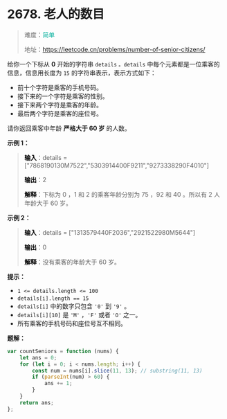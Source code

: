 # 2678. 老人的数目

> 难度：<span style="color: #00af9b; font-weight: 500">简单</span>
>
> 地址：https://leetcode.cn/problems/number-of-senior-citizens/

给你一个下标从 **0** 开始的字符串 `details` `。details` 中每个元素都是一位乘客的信息，信息用长度为 `15` 的字符串表示，表示方式如下：

-   前十个字符是乘客的手机号码。
-   接下来的一个字符是乘客的性别。
-   接下来两个字符是乘客的年龄。
-   最后两个字符是乘客的座位号。

请你返回乘客中年龄 **严格大于 60 岁** 的人数。

**示例 1：**

> **<font color=#000>输入</font>**：details = ["7868190130M7522","5303914400F9211","9273338290F4010"]
>
> **<font color=#000>输出</font>**：2
>
> **<font color=#000>解释</font>**：下标为 0 ，1 和 2 的乘客年龄分别为 75 ，92 和 40 。所以有 2 人年龄大于 60 岁。

**示例 2：**

> **<font color=#000>输入</font>**：details = ["1313579440F2036","2921522980M5644"]
>
> **<font color=#000>输出</font>**：0
>
> **<font color=#000>解释</font>**：没有乘客的年龄大于 60 岁。

**提示：**

-   `1 <= details.length <= 100`
-   `details[i].length == 15`
-   `details[i]` 中的数字只包含 `'0'` 到 `'9'` 。
-   `details[i][10]` 是 `'M'` ，`'F'` 或者 `'O'` 之一。
-   所有乘客的手机号码和座位号互不相同。

**题解：**

```js
var countSeniors = function (nums) {
    let ans = 0;
    for (let i = 0; i < nums.length; i++) {
        const num = nums[i].slice(11, 13); // substring(11, 13)
        if (parseInt(num) > 60) {
            ans += 1;
        }
    }
    return ans;
};
```
